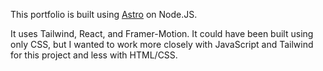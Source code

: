 This portfolio is built using [Astro](https://astro.build/) on Node.JS.

It uses Tailwind, React, and Framer-Motion. It could have been built using only CSS, but I wanted to work more closely with JavaScript and Tailwind for this project and less with HTML/CSS.

